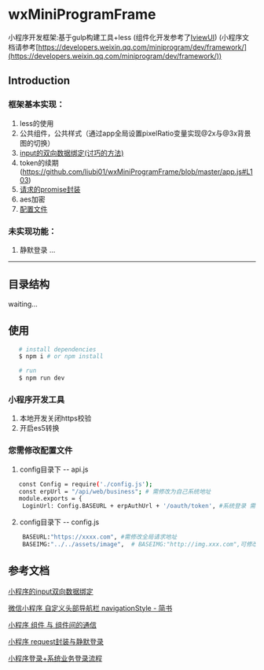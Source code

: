 # wxMiniProgramFrame
小程序开发框架:基于gulp构建工具+less
(组件化开发参考了[IviewUI](https://github.com/TalkingData/iview-weapp))
(小程序文档请参考[https://developers.weixin.qq.com/miniprogram/dev/framework/](https://developers.weixin.qq.com/miniprogram/dev/framework/))
## Introduction
### 框架基本实现：
1. less的使用
2. 公共组件，公共样式（通过app全局设置pixelRatio变量实现@2x与@3x背景图的切换）
3. [input的双向数据绑定(讨巧的方法)](https://github.com/liubi01/wxMiniProgramFrame/blob/master/mixins/commonMixin.js#L2)
4. token的续期(https://github.com/liubi01/wxMiniProgramFrame/blob/master/app.js#L103)
5. [请求的promise封装](https://github.com/liubi01/wxMiniProgramFrame/blob/master/utils/req.js#L96)
6. aes加密
7. [配置文件](https://github.com/liubi01/wxMiniProgramFrame/tree/master/config)
### 未实现功能：
1. 静默登录
...
--- 
## 目录结构
 waiting...
## 使用
```bash
   # install dependencies 
   $ npm i # or npm install 

   # run 
   $ npm run dev
```
### 小程序开发工具
1. 本地开发关闭https校验
2. 开启es5转换
### 您需修改配置文件
1. config目录下 -- api.js
```bash
   const Config = require('./config.js');
   const erpUrl = "/api/web/business"; # 需修改为自己系统地址
   module.exports = {
    LoginUrl: Config.BASEURL + erpAuthUrl + '/oauth/token', #系统登录 需修改为自己系统地址
```
2. config目录下 -- config.js
```bash
    BASEURL:"https://xxxx.com", #需修改全局请求地址
    BASEIMG:"../../assets/image",  # BASEIMG:"http://img.xxx.com",可修改为网络地址
```
## 参考文档
[小程序的input双向数据绑定](https://blog.csdn.net/lizhen_software/article/details/81632229)

[微信小程序 自定义头部导航栏 navigationStyle - 简书](https://www.jianshu.com/p/7393c800ba09)

[小程序 组件 与 组件间的通信](https://blog.csdn.net/weixin_34128237/article/details/87964148)

[小程序 request封装与静默登录](https://developers.weixin.qq.com/community/develop/article/doc/000cac14f44e70059368f3c1b5bc13?highline=request%20)

[小程序登录+系统业务登录流程](http://yj1438.github.io/2017/03/07/mini_program.html)

   



